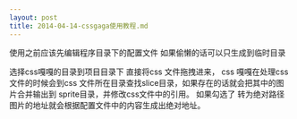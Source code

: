 ```yaml
---
layout: post
title: 2014-04-14-cssgaga使用教程.md
---
```


使用之前应该先编辑程序目录下的配置文件
如果偷懒的话可以只生成到临时目录

选择css嘎嘎的目录到项目目录下
直接将css 文件拖拽进来，
css 嘎嘎在处理css 文件的时候会到css 文件所在目录查找slice目录，如果存在的话就会把其中的图片合并输出到 sprite目录，并修改css文件中的引用。
如果勾选了 转为绝对路径 图片的地址就会根据配置文件中的内容生成出绝对地址。

